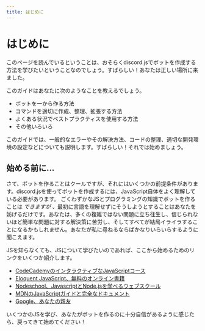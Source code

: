 ```yaml
---
title: はじめに
---
```


<!--
# Introduction
-->

# はじめに

<!--
If you're reading this, it probably means you want to learn how to make a bot with discord.js. Awesome! You've come to the right place.
-->

このページを読んでいるということは、おそらくdiscord.jsでボットを作成する方法を学びたいということなのでしょう。すばらしい！あなたは正しい場所に来ました。

<!--
This guide will teach you things such as:
* How to get a bot up and running from scratch;
* How to properly create, organize, and expand on your commands;
* How to use the best practices for common situations;
* and much more.
-->

このガイドはあなたに次のようなことを教えるでしょう。
* ボットを一から作る方法
* コマンドを適切に作成、整理、拡張する方法
* よくある状況でベストプラクティスを使用する方法
* その他いろいろ

<!--
This guide will also cover subjects like common errors and how to solve them, keeping your code clean, setting up a proper development environment, etc.
Sounds good? Great! Let's get started, then.
-->

このガイドでは、一般的なエラーやその解決方法、コードの整理、適切な開発環境の設定などについても説明します。すばらしい！それでは始めましょう。

<!--
## Before you begin...
-->

## 始める前に...

<!--
Alright, making a bot is cool and all, but there are some prerequisites to it. To create a bot with discord.js, you should have a fairly decent grasp of JavaScript itself.
While you _can_ make a bot with very little JS and programming knowledge, trying to do so without understanding the language first will only hinder you. You may get stuck on many uncomplicated issues, struggle with solutions to incredibly easy problems, and all-in-all end up frustrated. Sounds pretty annoying if you ask me.
-->

さて、ボットを作ることはクールですが、それにはいくつかの前提条件があります。discord.jsを使ってボットを作成するには、JavaScript自体をよく理解している必要があります。
ごくわずかなJSとプログラミングの知識でボットを作ることは _できますが_ 、最初に言語を理解せずにそうしようとすることはあなたを妨げるだけです。あなたは、多くの複雑ではない問題に立ち往生し、信じられないほど簡単な問題に対する解決策に苦労し、そしてすべてが結局イライラすることになるかもしれません。あなたが私に尋ねるならばかなりいらいらするように聞こえます。

<!--
If you don't know JS but would like to learn about it, here are a few links to help get you started:
-->

JSを知らなくても、JSについて学びたいのであれば、ここから始めるためのリンクをいくつか紹介します。

<!--
* [CodeCademy's interactive JavaScript course](https://www.codecademy.com/learn/learn-javascript)
* [Eloquent JavaScript, a free online book](http://eloquentjavascript.net/)
* [Nodeschool, for both JavaScript and Node.js lessons](https://nodeschool.io/)
* [MDN's JavaScript guide and full documentation](https://developer.mozilla.org/en-US/docs/Web/JavaScript)
* [Google, your best friend](https://google.com)
-->

* [CodeCademyのインタラクティブなJavaScriptコース](https://www.codecademy.com/learn/learn-javascript)
* [Eloquent JavaScript、無料のオンライン書籍](http://eloquentjavascript.net/)
* [Nodeschool、JavascriptとNode.jsを学べるウェブスクール](https://nodeschool.io/)
* [MDNのJavaScriptガイドと完全なドキュメント](https://developer.mozilla.org/ja/docs/Web/JavaScript)
* [Google、あなたの親友](https://google.com)

<!--
Take your pick, learn some JS, and once you feel like you're confident enough to make a bot, come back and get started!
-->

いくつかのJSを学び、あなたがボットを作るのに十分自信があるように感じたら、戻ってきて始めてください！
